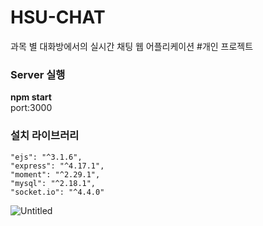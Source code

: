 # HSU-CHAT
과목 별 대화방에서의 실시간 채팅 웹 어플리케이션 #개인 프로젝트


### Server 실행 
<b>npm start</b>
<br>
port:3000


    
   ### 설치 라이브러리
    "ejs": "^3.1.6",
    "express": "^4.17.1",
    "moment": "^2.29.1",
    "mysql": "^2.18.1",
    "socket.io": "^4.4.0"
![Untitled](https://user-images.githubusercontent.com/84308554/152974072-3e5480e7-f519-42a9-864f-9a4750256d51.png)
